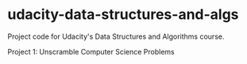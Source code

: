 # udacity-data-structures-and-algs
Project code for Udacity's Data Structures and Algorithms course.

Project 1: Unscramble Computer Science Problems
